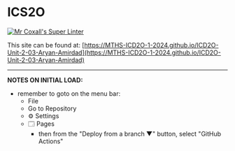 # ICS2O
[![Mr Coxall's Super Linter](https://github.com/MTHS-ICD2O-1-2024/ICD2O-Unit-2-03-Aryan-Amirdad/workflows/Mr%20Coxall's%20Super%20Linter/badge.svg)](https://github.com/MTHS-ICD2O-1-2024/ICD2O-Unit-2-03-Aryan-Amirdad/actions)

This site can be found at: [https://MTHS-ICD2O-1-2024.github.io/ICD2O-Unit-2-03-Aryan-Amirdad](https://MTHS-ICD2O-1-2024.github.io/ICD2O-Unit-2-03-Aryan-Amirdad)

---

**NOTES ON INITIAL LOAD:**
- remember to goto on the menu bar:
  - File
  - Go to Repository
  - ⚙ Settings
  - 🗔 Pages
    - then from the "Deploy from a branch ▼" button, select "GitHub Actions"
